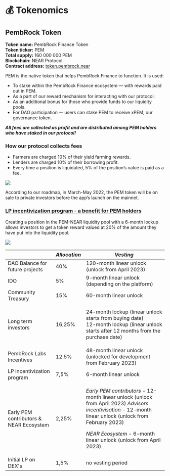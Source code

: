 # 💰 Tokenomics

## PembRock Token

**Token name:** PembRock Finance Token \
**Token ticker:** PEM \
**Total supply:** 160 000 000 PEM \
**Blockchain:** NEAR Protocol \
**Contract address:** [token.pembrock.near](https://explorer.near.org/accounts/token.pembrock.near)

PEM is the native token that helps PembRock Finance to function. It is used:

* To stake within the PembRock Finance ecosystem — with rewards paid out in PEM.
* As a part of our reward mechanism for interacting with our protocol.
* As an additional bonus for those who provide funds to our liquidity pools.
* For DAO participation — users can stake PEM to receive xPEM, our governance token.

_**All fees are collected as profit and are distributed among PEM holders who have staked in our protocol!**_

### **How our protocol collects fees**

* Farmers are charged 10% of their yield farming rewards.
* Lenders are charged 10% of their borrowing profit.
* Every time a position is liquidated, 5% of the position’s value is paid as a fee.

![](../.gitbook/assets/tg\_image\_1869208245.jpeg)

According to our roadmap, in March-May 2022, the PEM token will be on sale to private investors before the app’s launch on the mainnet.

### ****[**LP incentivization program - a benefit for PEM holders**](lp-incentivization-program.md)****

Creating a position in the PEM-NEAR liquidity pool with a 6-month lockup allows investors to get a token reward valued at 20% of the amount they have put into the liquidity pool.



![](../.gitbook/assets/tg\_image\_3742117546.jpeg)



|                                         | _**Allocation**_ | _**Vesting**_                                                                                                                                                                                                                                                   |
| --------------------------------------- | ---------------- | --------------------------------------------------------------------------------------------------------------------------------------------------------------------------------------------------------------------------------------------------------------- |
| DAO Balance for future projects         | 40%              | 120-month linear unlock (unlock from April 2023)                                                                                                                                                                                                                |
| IDO                                     | 5%               |  9-month linear unlock (depending on the platform)                                                                                                                                                                                                              |
| Community Treasury                      | 15%              | 60-month linear unlock                                                                                                                                                                                                                                          |
| Long term investors                     | 16,25%           | <p>24-month lockup (linear unlock starts from buying date)<br>12-month lockup (linear unlock starts after 12 months from the purchase date)</p>                                                                                                                 |
| PembRock Labs Incentives                | 12.5%            | 48-month linear unlock (unlocked for development from February 2023)                                                                                                                                                                                            |
| LP incentivization program              | 7,5%             | 6-month linear unlock                                                                                                                                                                                                                                           |
| Early PEM contributors & NEAR Ecosystem | 2,25%            | <p><em>Early PEM contributors</em> - 12-month linear unlock (unlock from April 2023) <em>Advisors incentivisation</em> - 12-month linear unlock (unlock from February 2023) </p><p><em>NEAR Ecosystem</em> - 6-month linear unlock (unlock from April 2023)</p> |
| Initial LP on DEX's                     | 1,5%             | no vesting period                                                                                                                                                                                                                                               |
